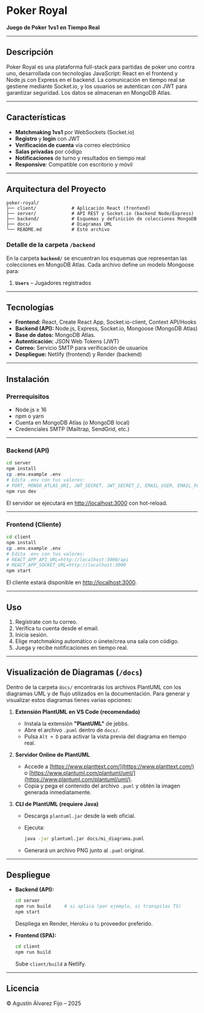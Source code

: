 # Poker Royal

**Juego de Poker 1vs1 en Tiempo Real**

---

## Descripción

Poker Royal es una plataforma full-stack para partidas de poker uno contra uno, desarrollada con tecnologías JavaScript: React en el frontend y Node.js con Express en el backend. La comunicación en tiempo real se gestiene mediante Socket.io, y los usuarios se autentican con JWT para garantizar seguridad. Los datos se almacenan en MongoDB Atlas.

---

## Características

* **Matchmaking 1vs1** por WebSockets (Socket.io)
* **Registro** y **login** con JWT
* **Verificación de cuenta** vía correo electrónico
* **Salas privadas** por código
* **Notificaciones** de turno y resultados en tiempo real
* **Responsive**: Compatible con escritorio y móvil

---

## Arquitectura del Proyecto

```
poker-royal/
├── client/             # Aplicación React (frontend)
├── server/             # API REST y Socket.io (backend Node/Express)
├── backend/            # Esquemas y definición de colecciones MongoDB
├── docs/               # Diagramas UML
└── README.md           # Este archivo
```

### Detalle de la carpeta `/backend`

En la carpeta **`backend/`** se encuentran los esquemas que representan las colecciones en MongoDB Atlas. Cada archivo define un modelo Mongoose para:

1. **`Users`** – Jugadores registrados
---

## Tecnologías

* **Frontend:** React, Create React App, Socket.io-client, Context API/Hooks
* **Backend (API):** Node.js, Express, Socket.io, Mongoose (MongoDB Atlas)
* **Base de datos:** MongoDB Atlas.
* **Autenticación:** JSON Web Tokens (JWT)
* **Correo:** Servicio SMTP para verificación de usuarios
* **Despliegue:** Netlify (frontend) y Render (backend)

---

## Instalación

### Prerrequisitos

* Node.js ≥ 16
* npm o yarn
* Cuenta en MongoDB Atlas (o MongoDB local)
* Credenciales SMTP (Mailtrap, SendGrid, etc.)

---

### Backend (API)

```bash
cd server
npm install        
cp .env.example .env
# Edita .env con tus valores:
# PORT, MONGO_ATLAS_URI, JWT_SECRET, JWT_SECRET_2, EMAIL_USER, EMAIL_PASS, CLIENT_URL
npm run dev        
```

El servidor se ejecutará en [http://localhost:3000](http://localhost:3000) con hot-reload.

---

### Frontend (Cliente)

```bash
cd client
npm install       
cp .env.example .env
# Edita .env con tus valores:
# REACT_APP_API_URL=http://localhost:3000/api
# REACT_APP_SOCKET_URL=http://localhost:3000
npm start          
```

El cliente estará disponible en [http://localhost:3000](http://localhost:3000).

---

## Uso

1. Regístrate con tu correo.
2. Verifica tu cuenta desde el email.
3. Inicia sesión.
4. Elige matchmaking automático o únete/crea una sala con código.
5. Juega y recibe notificaciones en tiempo real.

---

## Visualización de Diagramas (`/docs`)

Dentro de la carpeta `docs/` encontrarás los archivos PlantUML con los diagramas UML y de flujo utilizados en la documentación. Para generar y visualizar estos diagramas tienes varias opciones:

1. **Extensión PlantUML en VS Code (recomendado)**

   * Instala la extensión **"PlantUML"** de jebbs.
   * Abre el archivo `.puml` dentro de `docs/`.
   * Pulsa `Alt + D` para activar la vista previa del diagrama en tiempo real.

2. **Servidor Online de PlantUML**

   * Accede a [https://www.planttext.com/](https://www.planttext.com/) o [https://www.plantuml.com/plantuml/uml/](https://www.plantuml.com/plantuml/uml/).
   * Copia y pega el contenido del archivo `.puml` y obtén la imagen generada inmediatamente.

3. **CLI de PlantUML (requiere Java)**

   * Descarga `plantuml.jar` desde la web oficial.
   * Ejecuta:

     ```bash
     java -jar plantuml.jar docs/mi_diagrama.puml
     ```
   * Generará un archivo PNG junto al `.puml` original.

---

## Despliegue

* **Backend (API):**

  ```bash
  cd server
  npm run build     # si aplica (por ejemplo, si transpilas TS)
  npm start
  ```

  Despliega en Render, Heroku o tu proveedor preferido.

* **Frontend (SPA):**

  ```bash
  cd client
  npm run build
  ```

  Sube `client/build` a Netlify.

---

## Licencia

© Agustín Álvarez Fijo – 2025
